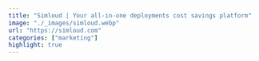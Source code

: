 ```yaml
---
title: "Simloud | Your all-in-one deployments cost savings platform"
image: "./_images/simloud.webp"
url: "https://simloud.com"
categories: ["marketing"]
highlight: true
---
```

